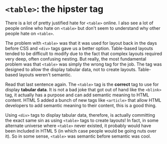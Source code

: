 # `<table>`: the hipster tag

There is a lot of pretty justified hate for `<table>` online. I also see a lot of
people online who hate on `<table>` but don't seem to understand why other people
hate on `<table>`.

The problem with `<table>` was that it was used for layout back in the days before
CSS and `<div>` tags gave us a better option. Table-based layouts tended to be
difficult to modify due to the fact that complex layouts required very deep,
often confusing nesting. But really, the most fundamental problem was that
`<table>` was simply the wrong tag for the job. The tag was designed to allow
the display tabular data, not to create layouts. Table-based layouts weren't
semantic.

Read that last sentence again. The `<table>` tag is the **correct** tag to use
for display **tabular data**. It is not a bad joke that got out of hand like the
`<blink>` tag, it actually has a purpose and can add semantic meaning to
HTML content. HTML 5 added a bunch of new tags like `<article>` that allow
HTML developers to add semantic meaning to their content, this is a good
thing.

Using `<div>` tags to display tabular data, therefore, is actually
committing the exact same sin as using `<table>` tags to create layouts!
In fact, in some alternate universe where `<table>` never existed, it probably
would have been included in HTML 5 (in which case people would be going nuts
over it). So in some sense, `<table>` was semantic before semantic was cool.
